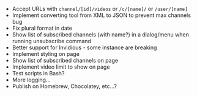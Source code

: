- Accept URLs with `channel/[id]/videos` or `/c/[name]/` or `/user/[name]`
- Implement converting tool from XML to JSON to prevent max channels bug
- Fix plural format in date
- Show list of subscribed channels (with name?) in a dialog/menu when running unsubscribe command
- Better support for Invidious - some instance are breaking
- Implement styling on page
- Show list of subscribed channels on page
- Implement video limit to show on page
- Test scripts in Bash?
- More logging...
- Publish on Homebrew, Chocolatey, etc...?
